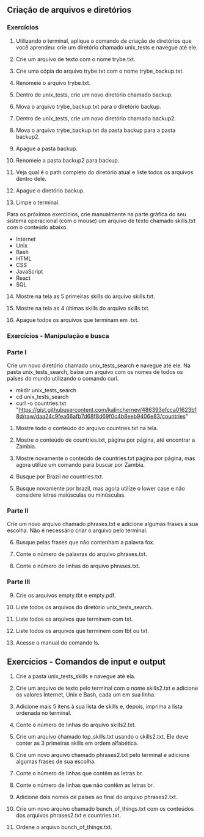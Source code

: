 ## Criação de arquivos e diretórios

### Exercícios

1. Utilizando o terminal, aplique o comando de criação de diretórios que você aprendeu: crie um diretório chamado unix_tests e navegue até ele.

2. Crie um arquivo de texto com o nome trybe.txt.

3. Crie uma cópia do arquivo trybe.txt com o nome trybe_backup.txt.

4. Renomeie o arquivo trybe.txt.

5. Dentro de unix_tests, crie um novo diretório chamado backup.

6. Mova o arquivo trybe_backup.txt para o diretório backup.

7. Dentro de unix_tests, crie um novo diretório chamado backup2.

8. Mova o arquivo trybe_backup.txt da pasta backup para a pasta backup2.

9. Apague a pasta backup.

10. Renomeie a pasta backup2 para backup.

11. Veja qual é o path completo do diretório atual e liste todos os arquivos dentro dele.

12. Apague o diretório backup.

13. Limpe o terminal.

Para os próximos exercícios, crie manualmente na parte gráfica do seu sistema operacional (com o mouse) um arquivo de texto chamado skills.txt com o conteúdo abaixo.

- Internet
- Unix
- Bash
- HTML
- CSS
- JavaScript
- React
- SQL

14. Mostre na tela as 5 primeiras skills do arquivo skills.txt.

15. Mostre na tela as 4 últimas skills do arquivo skills.txt.

16. Apague todos os arquivos que terminam em .txt.





### Exercícios - Manipulação e busca

### Parte I

Crie um novo diretório chamado unix_tests_search e navegue até ele.
Na pasta unix_tests_search, baixe um arquivo com os nomes de todos os países do mundo utilizando o comando curl. 

- mkdir unix_tests_search
- cd unix_tests_search
- curl -o countries.txt "https://gist.githubusercontent.com/kalinchernev/486393efcca01623b18d/raw/daa24c9fea66afb7d68f8d69f0c4b8eeb9406e83/countries"

1. Mostre todo o conteúdo do arquivo countries.txt na tela.

2. Mostre o conteúdo de countries.txt, página por página, até encontrar a Zambia.

3. Mostre novamente o conteúdo de countries.txt página por página, mas agora utilize um comando para buscar por Zambia.

4. Busque por Brazil no countries.txt.

5. Busque novamente por brazil, mas agora utilize o lower case e não considere letras maiúsculas ou minúsculas.



### Parte II
Crie um novo arquivo chamado phrases.txt e adicione algumas frases à sua escolha. Não é necessário criar o arquivo pelo terminal.

6. Busque pelas frases que não contenham a palavra fox.

7. Conte o número de palavras do arquivo phrases.txt.

8. Conte o número de linhas do arquivo phrases.txt.



### Parte III

9. Crie os arquivos empty.tbt e empty.pdf.

10. Liste todos os arquivos do diretório unix_tests_search.

11. Liste todos os arquivos que terminem com txt.

12. Liste todos os arquivos que terminem com tbt ou txt.

13. Acesse o manual do comando ls.





## Exercícios - Comandos de input e output

1. Crie a pasta unix_tests_skills e navegue até ela.

2. Crie um arquivo de texto pelo terminal com o nome skills2.txt e adicione os valores Internet, Unix e Bash, cada um em sua linha.

3. Adicione mais 5 itens à sua lista de skills e, depois, imprima a lista ordenada no terminal.

4. Conte o número de linhas do arquivo skills2.txt.

5. Crie um arquivo chamado top_skills.txt usando o skills2.txt. Ele deve conter as 3 primeiras skills em ordem alfabética.

6. Crie um novo arquivo chamado phrases2.txt pelo terminal e adicione algumas frases de sua escolha.

7. Conte o número de linhas que contêm as letras br.

8. Conte o número de linhas que não contêm as letras br.

9. Adicione dois nomes de países ao final do arquivo phrases2.txt.

10. Crie um novo arquivo chamado bunch_of_things.txt com os conteúdos dos arquivos phrases2.txt e countries.txt.

11. Ordene o arquivo bunch_of_things.txt.
